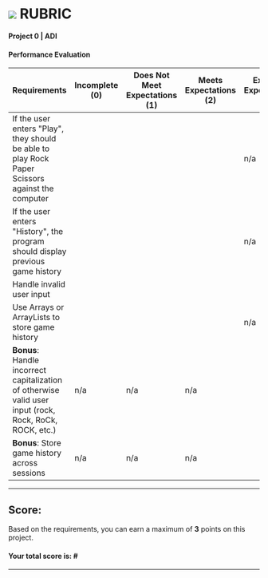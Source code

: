 # ![](https://ga-dash.s3.amazonaws.com/production/assets/logo-9f88ae6c9c3871690e33280fcf557f33.png) RUBRIC
**Project 0 | ADI** 	 						


#### Performance Evaluation

| Requirements | Incomplete (0) | Does Not Meet Expectations (1) | Meets Expectations (2) | Exceeds Expectations (3) |
|---|---|---|---|---|
| If the user enters "Play", they should be able to play Rock Paper Scissors against the computer | | | | n/a |
| If the user enters "History", the program should display previous game history | | | | n/a |
| Handle invalid user input | | | | |
| Use Arrays or ArrayLists to store game history | | |  | n/a |
| **Bonus**: Handle incorrect capitalization of otherwise valid user input (rock, Rock, RoCk, ROCK, etc.) | n/a | n/a | n/a |   |
| **Bonus**: Store game history across sessions | n/a | n/a | n/a |   |




---

## Score:
Based on the requirements, you can earn a maximum of  **3**  points on this project.

#### Your total score is: **#**


---
